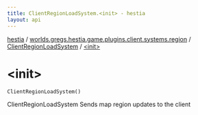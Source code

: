 ```yaml
---
title: ClientRegionLoadSystem.<init> - hestia
layout: api
---
```


<div class='api-docs-breadcrumbs'><a href="../../index.html">hestia</a> / <a href="../index.html">worlds.gregs.hestia.game.plugins.client.systems.region</a> / <a href="index.html">ClientRegionLoadSystem</a> / <a href="./-init-.html">&lt;init&gt;</a></div>

# &lt;init&gt;

<div class="signature"><code><span class="identifier">ClientRegionLoadSystem</span><span class="symbol">(</span><span class="symbol">)</span></code></div>

ClientRegionLoadSystem
Sends map region updates to the client

